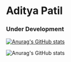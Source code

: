 # Aditya Patil

<!--
**PythonHacker24/PythonHacker24** is a ✨ _special_ ✨ repository because its `README.md` (this file) appears on your GitHub profile.

Here are some ideas to get you started:

- 🔭 I’m currently working on ...
- 🌱 I’m currently learning ...
- 👯 I’m looking to collaborate on ...
- 🤔 I’m looking for help with ...
- 💬 Ask me about ...
- 📫 How to reach me: ...
- 😄 Pronouns: ...
- ⚡ Fun fact: ...
-->

### Under Development

[![Anurag's GitHub stats](https://github-readme-stats.vercel.app/api?username=PythonHacker24)](https://github.com/anuraghazra/github-readme-stats)

![Anurag's GitHub stats](https://github-readme-stats.vercel.app/api?username=PythonHacker24&show_icons=true&theme=dark)
